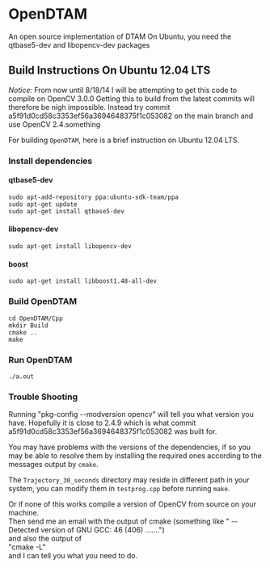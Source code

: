 OpenDTAM
========

An open source implementation of DTAM
On Ubuntu, you need the qtbase5-dev and libopencv-dev packages

## Build Instructions On Ubuntu 12.04 LTS

*Notice:* From now until 8/18/14 I will be attempting to get this code to compile on OpenCV 3.0.0
Getting this to build from the latest commits will therefore be nigh impossible.
Instead try commit a5f91d0cd58c3353ef56a3694648375f1c053082 on the main branch and use OpenCV 2.4.something

For building `OpenDTAM`, here is a brief instruction on Ubuntu 12.04 LTS.

### Install dependencies

#### qtbase5-dev

    sudo apt-add-repository ppa:ubuntu-sdk-team/ppa
    sudo apt-get update
    sudo apt-get install qtbase5-dev

#### libopencv-dev

    sudo apt-get install libopencv-dev

#### boost

    sudo apt-get install libboost1.48-all-dev

### Build OpenDTAM

    cd OpenDTAM/Cpp
    mkdir Build
    cmake ..
    make

### Run OpenDTAM

    ./a.out

### Trouble Shooting

Running  "pkg-config --modversion opencv" will tell you what version you have. Hopefully it is 
close to 2.4.9 which is what commit a5f91d0cd58c3353ef56a3694648375f1c053082  was built for.

You may have problems with the versions of the dependencies, if so you may be able to resolve them by installing the required ones according to the messages output by `cmake`.

The `Trajectory_30_seconds` directory may reside in different path in your system, you can modify them in `testprog.cpp` before running `make`.

Or if none of this works compile a version of OpenCV from source on your machine.  
Then send me an email with the output of cmake (something like " -- Detected version of GNU GCC: 46 (406) .......")  
and also the output of   
"cmake -L"  
and I can tell you what you need to do.
